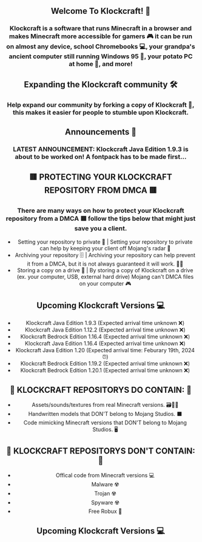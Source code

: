 <div align='center'>

## Welcome To Klockcraft! 👋

### Klockcraft is a software that runs Minecraft in a browser and makes Minecraft more accessible for gamers 🎮 it can be run on almost any device, school Chromebooks 💻, your grandpa's ancient computer still running Windows 95 👴, your potato PC at home 🥔, and more!


## Expanding the Klockcraft community 🛠️

### Help expand our community by forking a copy of Klockcraft 🍴, this makes it easier for people to stumble upon Klockcraft.

## Announcements 📣

### LATEST ANNOUNCEMENT: Klockcraft Java Edition 1.9.3 is about to be worked on! A fontpack has to be made first...

## 🟥 PROTECTING YOUR KLOCKCRAFT REPOSITORY FROM DMCA 🟥

### There are many ways on how to protect your Klockcraft repository from a DMCA 🟥 follow the tips below that might just save you a client.

- Setting your repository to private 🔑 | Setting your repository to private can help by keeping your client off Mojang's radar 📡
- Archiving your repository 🗄️ | Archiving your repository can help prevent it from a DMCA, but it is not always guaranteed it will work. 🤷‍♂️
- Storing a copy on a drive 📀 | By storing a copy of Klockcraft on a drive (ex. your computer, USB, external hard drive) Mojang can't DMCA files on your computer 🎮

## Upcoming Klockcraft Versions 💻

- Klockcraft Java Edition 1.9.3 (Expected arrival time unknown ❌)
- Klockcraft Java Edition 1.12.2 (Expected arrival time unknown ❌)
- Klockcraft Bedrock Edition 1.16.4 (Expected arrival time unknown ❌)
- Klockcraft Java Edition 1.16.4 (Expected arrival time unknown ❌)
- Klockcraft Java Edition 1.20 (Expected arrival time: Feburary 19th, 2024 ⏰)
- Klockcraft Bedrock Edition 1.19.2 (Expected arrival time unknown ❌)
- Klockcraft Bedrock Edition 1.20.1 (Expected arrival time unknown ❌)


## 🔵 KLOCKCRAFT REPOSITORYS DO CONTAIN: 🔵

- Assets/sounds/textures from real Minecraft versions. 🗃️🎵🎨
- Handwritten models that DON'T belong to Mojang Studios. ⬛
- Code mimicking Minecraft versions that DON'T belong to Mojang Studios. 🖥️

## 🔴 KLOCKCRAFT REPOSITORYS DON'T CONTAIN: 🔴

- Offical code from Minecraft versions 💻
- Malware ☢️
- Trojan ☢️
- Spyware ☢️
- Free Robux 💸

## Upcoming Klockcraft Versions 💻
